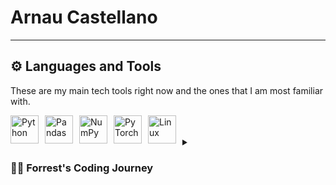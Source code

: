 # Arnau Castellano


---

## ⚙ Languages and Tools

These are my main tech tools right now and the ones that I am most familiar with. 

<img align="left" alt="Python" width="45px" style="padding-right:7px;" src="https://cdn.jsdelivr.net/gh/devicons/devicon/icons/python/python-original.svg" />
<img align="left" alt="Pandas" width="45px" style="padding-right:7px;" src="https://cdn.jsdelivr.net/gh/devicons/devicon/icons/pandas/pandas-original-wordmark.svg" />
<img align="left" alt="NumPy" width="45px" style="padding-right:7px;" src="https://cdn.jsdelivr.net/gh/devicons/devicon/icons/numpy/numpy-original-wordmark.svg" />
<img align="left" alt="PyTorch" width="45px" style="padding-right:7px;" src="https://cdn.jsdelivr.net/gh/devicons/devicon/icons/pytorch/pytorch-original-wordmark.svg" 
/>
<img align="left" alt="Linux" width="45px" style="padding-right:7px;" src="https://cdn.jsdelivr.net/gh/devicons/devicon/icons/linux/linux-original.svg" />


<br />
<br />

<details>
 <summary><h3>👨‍💻 Forrest's Coding Journey</h3></summary>
   I started my coding journey as a naive computer science student with a passion to learn everything I could about this programming world - code, unix, linux, theory. And all the while, teaching myself iOS development with a dream to build my own app, but that soon got overshadowed by my desire to excel in Java. A desire that landed me a full-stack software engineering job upon graduation. However, I had another desire I had been pursuing throughout this time - YouTube content creation. I eventually ended up quitting my software engineering job to pursue YouTube full-time, and that has been my focus ever since. But there's something that's always bothered me about my journey - abandoning my dream of building my own app to pursue the safe route, a job. Now I've already taken the leap away from that safety net into this uncomfortable, unexplored world that it being a creator. And it worked out, but again, it became comfortable. It's easier to create a video than go out on a ledge and build my own product. I do have to eat, at the end of the day, but I think it's time. It's time to get uncomfortable again. I have a burning desire to get back on the horse, and fulfill that dream younger me had of building my own app, my own product. And in order to do that, I'll be implmementing a few measures to streamline my YouTube content to focus more time on fulfilling that dream - a dream that I'll be ready to tackle in 2023 due to the measure I'm putting in place now until the end of 2022. Don't wait up, because I'm coming.

[website]: https://fkcodes.com
[youtube]: https://youtube.com/fknight
